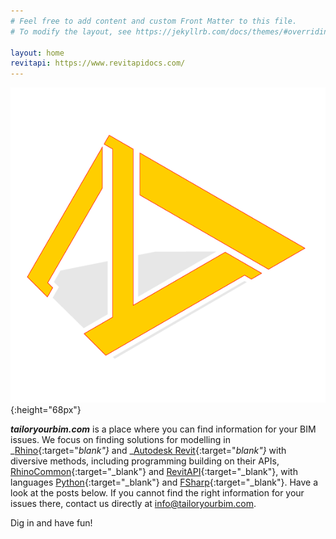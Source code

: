 ```yaml
---
# Feel free to add content and custom Front Matter to this file.
# To modify the layout, see https://jekyllrb.com/docs/themes/#overriding-theme-defaults

layout: home
revitapi: https://www.revitapidocs.com/
---
```

![Image](./assets/img/logotyb.png){:height="68px"}  

_**tailoryourbim.com**_ is a place where you can find information for your BIM issues. We focus on finding solutions for modelling in _[Rhino](http://rhino3d.com){:target="_blank"}_ and _[Autodesk Revit](https://www.autodesk.com/products/revit/overview){:target="_blank"}_ with diversive methods, including programming building on their APIs, [RhinoCommon](https://developer.rhino3d.com/api/RhinoCommon/html/R_Project_RhinoCommon.htm){:target="_blank"} and [RevitAPI](https://www.revitapidocs.com/){:target="_blank"}, with languages [Python](https://www.python.org/){:target="_blank"} and [FSharp](https://fsharp.org/){:target="_blank"}. Have a look at the posts below. If you cannot find the right information for your issues there, contact us directly at [info@tailoryourbim.com](mailto:info@tailoryourbim.com).  

Dig in and have fun!